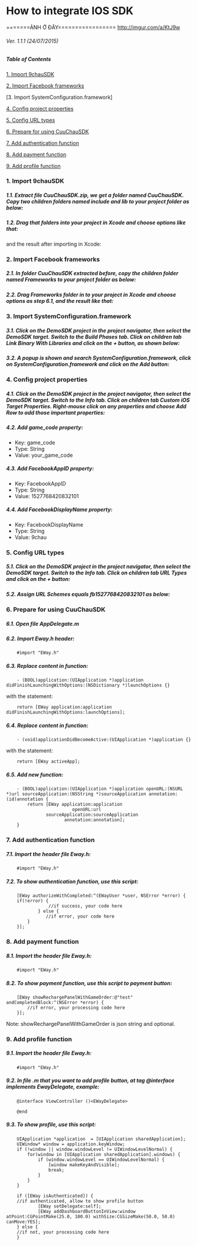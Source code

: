 # How to integrate IOS SDK

=======ẢNH Ở ĐÂY=================
http://imgur.com/a/KtJ9w

###### Ver. 1.1.1 (24/07/2015)

##### Table of Contents

[1. Import 9chauSDK](#1-import-9chausdk)

[2. Import Facebook frameworks](#2-import-facebook-frameworks)

[3. Import SystemConfiguration.framework]

[4. Config project properties](#4-config-project-properties)

[5. Config URL types](#5-config-url-types)

[6. Prepare for using CuuChauSDK](#6-prepare-for-using-cuuChausdk)

[7. Add authentication function](#7-add-authentication-function)

[8. Add payment function](#8-add-payment-function)

[9. Add profile function](#9-add-profile-function)






### 1. Import 9chauSDK

##### 1.1. Extract file CuuChauSDK.zip, we get a folder named CuuChauSDK. Copy two children folders named include and lib to your project folder as below:
 

##### 1.2. Drag that folders into your project in Xcode and choose options like that:
 
and the result after importing in Xcode:



### 2. Import Facebook frameworks

##### 2.1. In folder CuuChauSDK extracted before, copy the children folder named Frameworks to your project folder as below:
 
##### 2.2. Drag Frameworks folder in to your project in Xcode and choose options as step 6.1, and the result like that:
 

### 3. Import SystemConfiguration.framework

##### 3.1. Click on the DemoSDK project in the project navigator, then select the DemoSDK target. Switch to the Build Phases tab. Click on children tab Link Binary With Libraries and click on the + button, as shown below:
 

##### 3.2. A popup is shown and search SystemConfiguration.framework, click on SystemConfiguration.framework and click on the Add button:

### 4. Config project properties

##### 4.1. Click on the DemoSDK project in the project navigator, then select the DemoSDK target. Switch to the Info tab. Click on children tab Custom iOS Target Properties. Right-mouse click on any properties and choose Add Row to add those important properties:
 

##### 4.2. Add game_code property:
- Key: game_code
- Type: String
- Value: your_game_code

##### 4.3. Add FacebookAppID property:
- Key: FacebookAppID
- Type: String
- Value: 1527768420832101
 

##### 4.4. Add FacebookDisplayName property:
- Key: FacebookDisplayName
- Type: String
- Value: 9chau





### 5. Config URL types

##### 5.1. Click on the DemoSDK project in the project navigator, then select the DemoSDK target. Switch to the Info tab. Click on children tab URL Types and click on the + button:

##### 5.2. Assign URL Schemes equals fb1527768420832101 as below:


### 6. Prepare for using CuuChauSDK


##### 6.1. Open file AppDelegate.m

##### 6.2. Import Eway.h header: 

```
	#import "EWay.h"
```
##### 6.3. Replace content in function:
```
	- (BOOL)application:(UIApplication *)application didFinishLaunchingWithOptions:(NSDictionary *)launchOptions {} 
```

with the statement:

```
	return [EWay application:application didFinishLaunchingWithOptions:launchOptions];
```

##### 6.4. Replace content in function:

```
	- (void)applicationDidBecomeActive:(UIApplication *)application {} 
```
with the statement:

```
	return [EWay activeApp];
```

##### 6.5. Add new function:

```
	- (BOOL)application:(UIApplication *)application openURL:(NSURL *)url sourceApplication:(NSString *)sourceApplication annotation:(id)annotation {
	    return [EWay application:application
	                     openURL:url
	           sourceApplication:sourceApplication
	                  annotation:annotation];
	}
```

### 7. Add authentication function

##### 7.1. Import the header file Eway.h:

```
	#import "EWay.h"
```

##### 7.2. To show authentication function, use this script:

```
	[EWay authorizeWithCompleted:^(EWayUser *user, NSError *error) {
	if(!error) {
	     		//if success, your code here      
	     	} else {
	           //if error, your code here
	  	}
	}];
```

### 8. Add payment function

##### 8.1. Import the header file Eway.h:

```
	#import "EWay.h"
```

##### 8.2. To show payment function, use this script to payment button:

```
	[EWay showRechargePanelWithGameOrder:@"test" andCompletedBlock:^(NSError *error) {
		//if error, your processing code here        
	}];
```

Note: showRechargePanelWithGameOrder is json string and optional.



### 9. Add profile function

##### 9.1. Import the header file Eway.h:

```
	#import "EWay.h"
```

##### 9.2. In file .m that you want to add profile button, at tag @interface implements EwayDelegate, example: 

```
	@interface ViewController ()<EWayDelegate>

	@end
```

##### 9.3. To show profile, use this script:

```
    UIApplication *application  = [UIApplication sharedApplication];
    UIWindow* window = application.keyWindow;
    if (!window || window.windowLevel != UIWindowLevelNormal) {
        for(window in [UIApplication sharedApplication].windows) {
            if (window.windowLevel == UIWindowLevelNormal) {
                [window makeKeyAndVisible];
                break;
            }
        }
    }
    
    if ([EWay isAuthenticated]) {
	//if authenticated, allow to show profile button
	        [EWay setDelegate:self];
	        [EWay addDashboardButtonInView:window atPoint:CGPointMake(25.0, 100.0) withSize:CGSizeMake(50.0, 50.0) canMove:YES];
	} else {
	//if not, your processing code here
	}
```

